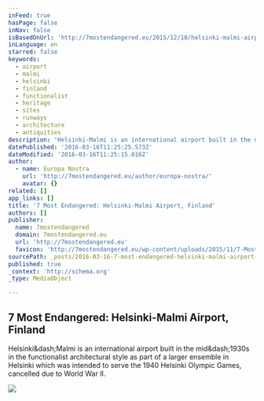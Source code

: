 ```yaml
---
inFeed: true
hasPage: false
inNav: false
isBasedOnUrl: 'http://7mostendangered.eu/2015/12/10/helsinki-malmi-airport-finland/'
inLanguage: en
starred: false
keywords:
  - airport
  - malmi
  - helsinki
  - finland
  - functionalist
  - heritage
  - sites
  - runways
  - architecture
  - antiquities
description: 'Helsinki‐Malmi is an international airport built in the mid‐1930s in the functionalist architectural style as part of a larger ensemble in Helsinki which was intended to serve the 1940 Helsinki Olympic Games, cancelled due to World War II.'
datePublished: '2016-03-16T11:25:25.573Z'
dateModified: '2016-03-16T11:25:15.016Z'
author:
  - name: Europa Nostra
    url: 'http://7mostendangered.eu/author/europa-nostra/'
    avatar: {}
related: []
app_links: []
title: '7 Most Endangered: Helsinki-Malmi Airport, Finland'
authors: []
publisher:
  name: 7mostendangered
  domain: 7mostendangered.eu
  url: 'http://7mostendangered.eu'
  favicon: 'http://7mostendangered.eu/wp-content/uploads/2015/11/7-Most-Endangered-Logo-CMYK-300x218.png'
sourcePath: _posts/2016-03-16-7-most-endangered-helsinki-malmi-airport-finland.md
published: true
_context: 'http://schema.org'
_type: MediaObject

---
```

<article style=""><h1>7 Most Endangered: Helsinki-Malmi Airport, Finland</h1><p>Helsinki&amp;dash;Malmi is an international airport built in the mid&amp;dash;1930s in the functionalist architectural style as part of a larger ensemble in Helsinki which was intended to serve the 1940 Helsinki Olympic Games, cancelled due to World War II.</p><img src="https://s3-us-west-2.amazonaws.com/the-grid-img/p/9f650ea994b23f9e0d35c5d751043eabdc9feb88.jpg" /></article>